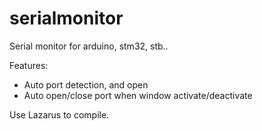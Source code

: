 # serialmonitor

Serial monitor for arduino, stm32, stb..

Features:

- Auto port detection, and open
- Auto open/close port when window activate/deactivate

Use Lazarus to compile.
